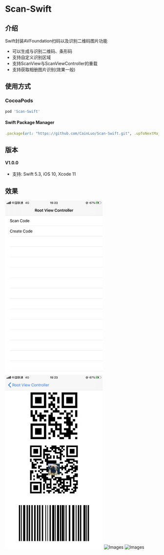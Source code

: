 # Scan-Swift



## 介绍

Swift封装AVFoundation扫码以及识别二维码图片功能

* 可以生成与识别二维码、条形码
* 支持自定义识别区域
* 支持ScanView与ScanViewController的重载
* 支持获取相册图片识别(效果一般)



## 使用方式

### CocoaPods

```ruby
pod 'Scan-Swift'
```



#### Swift Package Manager

```ruby
.package(url: "https://github.com/CainLuo/Scan-Swift.git", .upToNextMajor(from: "1.0.0"))
```



## 版本

#### V1.0.0

* 支持: Swift 5.3, iOS 10, Xcode 11



## 效果

<img alt="Images" src="Images/1.PNG" width="320"> <img alt="Images" src="Images/2.PNG" width="320"> <img alt="Images" src="Images/3.PNG" width="320"> <img alt="Images" src="Images/4.PNG" width="320">